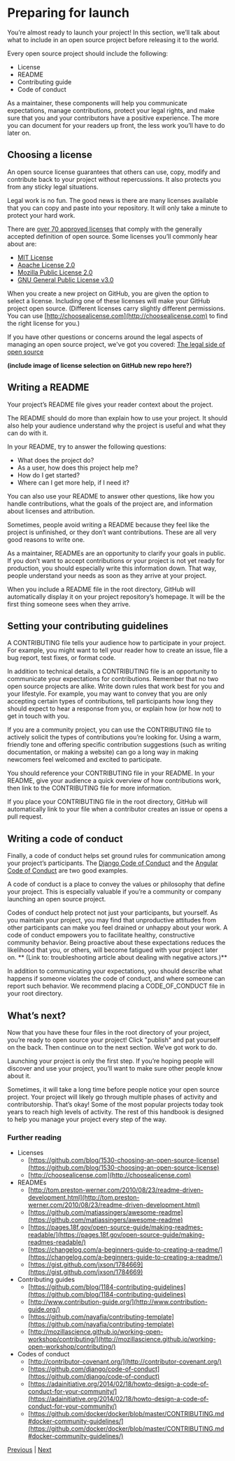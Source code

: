 # **Preparing for launch**

You’re almost ready to launch your project! In this section, we’ll talk about what to include in an open source project before releasing it to the world.

Every open source project should include the following:

* License
* README
* Contributing guide
* Code of conduct

As a maintainer, these components will help you communicate expectations, manage contributions, protect your legal rights, and make sure that you and your contributors have a positive experience. The more you can document for your readers up front, the less work you’ll have to do later on.

## Choosing a license

An open source license guarantees that others can use, copy, modify and contribute back to your project without repercussions. It also protects you from any sticky legal situations.

Legal work is no fun. The good news is there are many licenses available that you can copy and paste into your repository. It will only take a minute to protect your hard work.

There are [over 70 approved licenses](https://opensource.org/licenses/alphabetical) that comply with the generally accepted definition of open source. Some licenses you’ll commonly hear about are:

* [MIT License](http://choosealicense.com/licenses/mit/)
* [Apache License 2.0](http://choosealicense.com/licenses/apache-2.0/)
* [Mozilla Public License 2.0](http://choosealicense.com/licenses/mpl-2.0/)
* [GNU General Public License v3.0](http://choosealicense.com/licenses/gpl-3.0/)

When you create a new project on GitHub, you are given the option to select a license. Including one of these licenses will make your GitHub project open source. (Different licenses carry slightly different permissions. You can use [http://choosealicense.com](http://choosealicense.com) to find the right license for you.)

If you have other questions or concerns around the legal aspects of managing an open source project, we've got you covered: [The legal side of open source](legal.md)

**(include image of license selection on GitHub new repo here?)**

## Writing a README

Your project’s README file gives your reader context about the project.

The README should do more than explain how to use your project. It should also help your audience understand why the project is useful and what they can do with it.

In your README, try to answer the following questions:

* What does the project do?
* As a user, how does this project help me?
* How do I get started?
* Where can I get more help, if I need it?

You can also use your README to answer other questions, like how you handle contributions, what the goals of the project are, and information about licenses and attribution.

Sometimes, people avoid writing a README because they feel like the project is unfinished, or they don’t want contributions. These are all very good reasons to write one.

As a maintainer, READMEs are an opportunity to clarify your goals in public. If you don’t want to accept contributions or your project is not yet ready for production, you should especially write this information down. That way, people understand your needs as soon as they arrive at your project.

When you include a README file in the root directory, GitHub will automatically display it on your project repository’s homepage. It will be the first thing someone sees when they arrive.


## Setting your contributing guidelines

A CONTRIBUTING file tells your audience how to participate in your project. For example, you might want to tell your reader how to create an issue, file a bug report, test fixes, or format code.

In addition to technical details, a CONTRIBUTING file is an opportunity to communicate your expectations for contributions. Remember that no two open source projects are alike. Write down rules that work best for you and your lifestyle. For example, you may want to convey that you are only accepting certain types of contributions, tell participants how long they should expect to hear a response from you, or explain how (or how not) to get in touch with you.

If you are a community project, you can use the CONTRIBUTING file to actively solicit the types of contributions you’re looking for. Using a warm, friendly tone and offering specific contribution suggestions (such as writing documentation, or making a website) can go a long way in making newcomers feel welcomed and excited to participate.

You should reference your CONTRIBUTING file in your README. In your README, give your audience a quick overview of how contributions work, then link to the CONTRIBUTING file for more information.

If you place your CONTRIBUTING file in the root directory, GitHub will automatically link to your file when a contributor creates an issue or opens a pull request.

## Writing a code of conduct

Finally, a code of conduct helps set ground rules for communication among your project’s participants. The [Django Code of Conduct](https://www.djangoproject.com/conduct/) and the [Angular Code of Conduct](https://github.com/angular/code-of-conduct/blob/master/CODE_OF_CONDUCT.md) are two good examples.

A code of conduct is a place to convey the values or philosophy that define your project. This is especially valuable if you’re a community or company launching an open source project.

Codes of conduct help protect not just your participants, but yourself. As you maintain your project, you may find that unproductive attitudes from other participants can make you feel drained or unhappy about your work. A code of conduct empowers you to facilitate healthy, constructive community behavior. Being proactive about these expectations reduces the likelihood that you, or others, will become fatigued with your project later on. ** (Link to: troubleshooting article about dealing with negative actors.)**

In addition to communicating your expectations, you should describe what happens if someone violates the code of conduct, and where someone can report such behavior. We recommend placing a CODE_OF_CONDUCT file in your root directory.


## What’s next?

Now that you have these four files in the root directory of your project, you’re ready to open source your project! Click "publish" and pat yourself on the back. Then continue on to the next section. We’ve got work to do.

Launching your project is only the first step. If you’re hoping people will discover and use your project, you’ll want to make sure other people know about it.

Sometimes, it will take a long time before people notice your open source project. Your project will likely go through multiple phases of activity and contributorship. That’s okay! Some of the most popular projects today took years to reach high levels of activity. The rest of this handbook is designed to help you manage your project every step of the way.

### Further reading

* Licenses
  * [https://github.com/blog/1530-choosing-an-open-source-license](https://github.com/blog/1530-choosing-an-open-source-license)
  * [http://choosealicense.com](http://choosealicense.com) 
* READMEs
  * [http://tom.preston-werner.com/2010/08/23/readme-driven-development.html](http://tom.preston-werner.com/2010/08/23/readme-driven-development.html)
  * [https://github.com/matiassingers/awesome-readme](https://github.com/matiassingers/awesome-readme)
  * [https://pages.18f.gov/open-source-guide/making-readmes-readable/](https://pages.18f.gov/open-source-guide/making-readmes-readable/)
  * [https://changelog.com/a-beginners-guide-to-creating-a-readme/](https://changelog.com/a-beginners-guide-to-creating-a-readme/)
  * [https://gist.github.com/jxson/1784669](https://gist.github.com/jxson/1784669) 
* Contributing guides
  * [https://github.com/blog/1184-contributing-guidelines](https://github.com/blog/1184-contributing-guidelines)
  * [http://www.contribution-guide.org/](http://www.contribution-guide.org/) 
  * [https://github.com/nayafia/contributing-template](https://github.com/nayafia/contributing-template) 
  * [http://mozillascience.github.io/working-open-workshop/contributing/](http://mozillascience.github.io/working-open-workshop/contributing/)
* Codes of conduct
  * [http://contributor-covenant.org/](http://contributor-covenant.org/) 
  * [https://github.com/django/code-of-conduct](https://github.com/django/code-of-conduct) 
  * [https://adainitiative.org/2014/02/18/howto-design-a-code-of-conduct-for-your-community/](https://adainitiative.org/2014/02/18/howto-design-a-code-of-conduct-for-your-community/) 
  * [https://github.com/docker/docker/blob/master/CONTRIBUTING.md#docker-community-guidelines/](https://github.com/docker/docker/blob/master/CONTRIBUTING.md#docker-community-guidelines/)


[Previous](branding.md) | [Next](../marketing/index.md)


